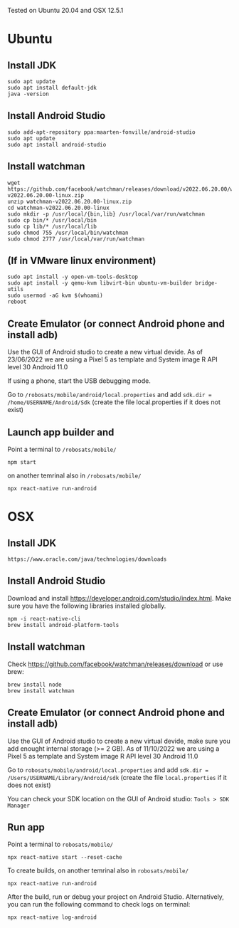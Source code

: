 Tested on Ubuntu 20.04 and OSX 12.5.1

# Ubuntu
## Install JDK
```
sudo apt update
sudo apt install default-jdk
java -version
```
## Install Android Studio
```
sudo add-apt-repository ppa:maarten-fonville/android-studio
sudo apt update
sudo apt install android-studio
```
## Install watchman
```
wget https://github.com/facebook/watchman/releases/download/v2022.06.20.00/watchman-v2022.06.20.00-linux.zip
unzip watchman-v2022.06.20.00-linux.zip
cd watchman-v2022.06.20.00-linux
sudo mkdir -p /usr/local/{bin,lib} /usr/local/var/run/watchman
sudo cp bin/* /usr/local/bin
sudo cp lib/* /usr/local/lib
sudo chmod 755 /usr/local/bin/watchman
sudo chmod 2777 /usr/local/var/run/watchman
```
## (If in VMware linux environment)
```
sudo apt install -y open-vm-tools-desktop
sudo apt install -y qemu-kvm libvirt-bin ubuntu-vm-builder bridge-utils
sudo usermod -aG kvm $(whoami)
reboot
```
## Create Emulator (or connect Android phone and install adb)
Use the GUI of Android studio to create a new virtual devide. As of 23/06/2022 we are using a Pixel 5 as template and System image R API level 30 Android 11.0

If using a phone, start the USB debugging mode.

Go to `/robosats/mobile/android/local.properties` and add `sdk.dir = /home/USERNAME/Android/Sdk` (create the file local.properties if it does not exist)

## Launch app builder and 
Point a terminal to `/robosats/mobile/`
```
npm start
```

on another temrinal also in `/robosats/mobile/`
```
npx react-native run-android
```

# OSX
## Install JDK
```
https://www.oracle.com/java/technologies/downloads
```
## Install Android Studio
Download and install https://developer.android.com/studio/index.html. 
Make sure you have the following libraries installed globally.
```
npm -i react-native-cli
brew install android-platform-tools
```
## Install watchman
Check https://github.com/facebook/watchman/releases/download or use brew:
```
brew install node
brew install watchman
```
## Create Emulator (or connect Android phone and install adb)
Use the GUI of Android studio to create a new virtual devide, make sure you add enought internal storage (>= 2 GB). 
As of 11/10/2022 we are using a Pixel 5 as template and System image R API level 30 Android 11.0

Go to `robosats/mobile/android/local.properties` and add `sdk.dir = /Users/USERNAME/Library/Android/sdk` (create the file `local.properties` if it does not exist)

You can check your SDK location on the GUI of Android studio: `Tools > SDK Manager`

## Run app
Point a terminal to `robosats/mobile/`
```
npx react-native start --reset-cache
```
To create builds, on another temrinal also in `robosats/mobile/`
```
npx react-native run-android
```
After the build, run or debug your project on Android Studio. Alternatively, you can run the following command to check logs on terminal:
```
npx react-native log-android
```
